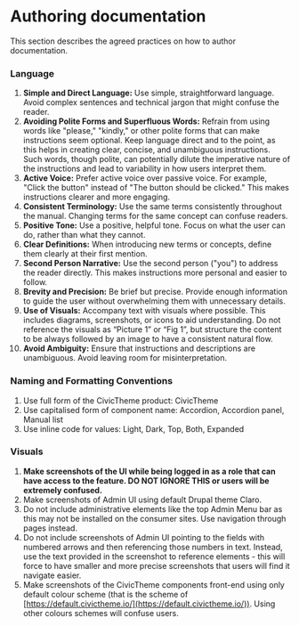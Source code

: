 # Authoring documentation

This section describes the agreed practices on how to author documentation.

### Language

1. **Simple and Direct Language:** Use simple, straightforward language. Avoid complex sentences and technical jargon that might confuse the reader.
2. **Avoiding Polite Forms and Superfluous Words:** Refrain from using words like "please," "kindly," or other polite forms that can make instructions seem optional. Keep language direct and to the point, as this helps in creating clear, concise, and unambiguous instructions. Such words, though polite, can potentially dilute the imperative nature of the instructions and lead to variability in how users interpret them.
3. **Active Voice:** Prefer active voice over passive voice. For example, "Click the button" instead of "The button should be clicked." This makes instructions clearer and more engaging.
4. **Consistent Terminology:** Use the same terms consistently throughout the manual. Changing terms for the same concept can confuse readers.
5. **Positive Tone:** Use a positive, helpful tone. Focus on what the user can do, rather than what they cannot.
6. **Clear Definitions:** When introducing new terms or concepts, define them clearly at their first mention.
7. **Second Person Narrative:** Use the second person ("you") to address the reader directly. This makes instructions more personal and easier to follow.
8. **Brevity and Precision:** Be brief but precise. Provide enough information to guide the user without overwhelming them with unnecessary details.
9. **Use of Visuals:** Accompany text with visuals where possible. This includes diagrams, screenshots, or icons to aid understanding. Do not reference the visuals as “Picture 1” or “Fig 1”, but structure the content to be always followed by an image to have a consistent natural flow.
10. **Avoid Ambiguity:** Ensure that instructions and descriptions are unambiguous. Avoid leaving room for misinterpretation.

### Naming and Formatting Conventions

1. Use full form of the CivicTheme product: CivicTheme
2. Use capitalised form of component name: Accordion, Accordion panel, Manual list
3. Use inline code for values: Light, Dark, Top, Both, Expanded

### Visuals

1. **Make screenshots of the UI while being logged in as a role that can have access to the feature. DO NOT IGNORE THIS or users will be extremely confused.**
2. Make screenshots of Admin UI using default Drupal theme Claro.
3. Do not include administrative elements like the top Admin Menu bar as this may not be installed on the consumer sites. Use navigation through pages instead.
4. Do not include screenshots of Admin UI pointing to the fields with numbered arrows and then referencing those numbers in text. Instead, use the text provided in the screenshot to reference elements - this will force to have smaller and more precise screenshots that users will find it navigate easier.
5. Make screenshots of the CivicTheme components front-end using only default colour scheme (that is the scheme of [https://default.civictheme.io/](https://default.civictheme.io/)). Using other colours schemes will confuse users.

